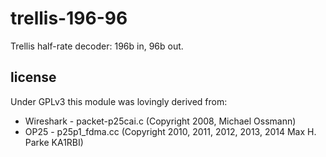 # trellis-196-96
Trellis half-rate decoder: 196b in, 96b out.

## license
Under GPLv3 this module was lovingly derived from:
  + Wireshark - packet-p25cai.c (Copyright 2008, Michael Ossmann)
  + OP25      - p25p1_fdma.cc   (Copyright 2010, 2011, 2012, 2013, 2014 Max H. Parke KA1RBI)

